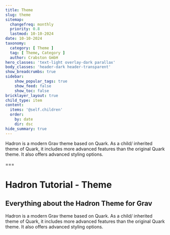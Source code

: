 ```yaml
---
title: Theme
slug: theme
sitemap:
  changefreq: monthly
  priority: 0.8
  lastmod: 10-10-2024
date: 10-10-2024
taxonomy:
  category: [ Theme ]
  tag: [ Theme, Category ]
  author: Crabston GmbH
hero_classes: 'text-light overlay-dark parallax'
body_classes: 'header-dark header-transparent'
show_breadcrumbs: true
sidebar:
	show_popular_tags: true
	show_feed: false
	show_toc: false
bricklayer_layout: true
child_type: item
content:
  items: '@self.children'
  order:
    by: date
    dir: dsc
hide_summary: true
---
```


Hadron is a modern Grav theme based on Quark. As a child/ inherited theme of Quark, it includes more advanced features than the original Quark theme. It also offers advanced styling options.

===

# Hadron Tutorial - Theme
## Everything about the Hadron Theme for Grav

Hadron is a modern Grav theme based on Quark. As a child/ inherited theme of Quark, it includes more advanced features than the original Quark theme. It also offers advanced styling options.
